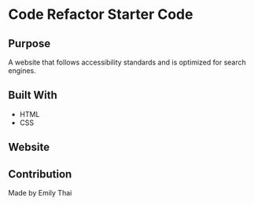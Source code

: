 # Code Refactor Starter Code

## Purpose
A website that follows accessibility standards and is optimized for search engines.

## Built With
* HTML
* CSS

## Website


## Contribution
Made by Emily Thai
